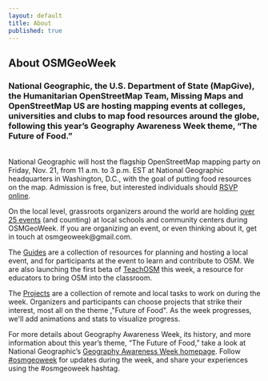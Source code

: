 ```yaml
---
layout: default
title: About
published: true
---
```


<div class='fill-blue'>
  <div class='liner clearfix center fill-darken3 dark col12'>
    <h2 class='pad2'>About OSMGeoWeek</h2>
  </div>
</div>


<div class='limiter pad4y clearfix'>
<h3>National Geographic, the U.S. Department of State (MapGive), the Humanitarian OpenStreetMap Team, Missing Maps and OpenStreetMap US are hosting mapping events at colleges, universities and clubs to map food resources around the globe, following this year’s Geography Awareness Week theme, “The Future of Food.”</h3>
<p/><br/>
National Geographic will host the flagship OpenStreetMap mapping party on Friday, Nov. 21, from 11 a.m. to 3 p.m. EST at National Geographic headquarters in Washington, D.C., with the goal of putting food resources on the map. Admission is free, but interested individuals should <a href="https://www.eventbrite.com/e/national-geographic-geography-awareness-week-mapping-party-tickets-13995325395">RSVP online</a>.
<p/>
On the local level, grassroots organizers around the world are holding <a href="/events/">over 25 events</a> (and counting) at local schools and community centers during OSMGeoWeek. If you are organizing an event, or even thinking about it, get in touch at osmgeoweek@gmail.com.
<p/>
The <a href="/plan/">Guides</a> are a collection of resources for planning and hosting a local event, and for participants at the event to learn and contribute to OSM. We are also launching the first beta of <a href="http://teachosm.org/">TeachOSM</a> this week, a resource for educators to bring OSM into the classroom.
<p/>
The <a href="/projects/">Projects</a> are a collection of remote and local tasks to work on during the week. Organizers and participants can choose projects that strike their interest, most all on the theme ,"Future of Food". As the week progresses, we'll add animations and stats to visualize progress.
<p/>
For more details about Geography Awareness Week, its history, and more information about this year’s theme, “The Future of Food,” take a look at National Geographic’s <a href="http://press.nationalgeographic.com/2014/11/13/geography-awareness-week-2014/">Geography Awareness Week homepage</a>. Follow <a href="https://twitter.com/search?q=%23osmgeoweek&src=typd">#osmgeoweek</a> for updates during the week, and share your experiences using the #osmgeoweek hashtag.
</div>

